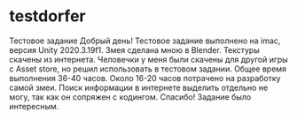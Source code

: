 # testdorfer
Тестовое задание
Добрый день!
Тестовое задание выполнено на imac, версия Unity 2020.3.19f1.
Змея сделана мною в Blender.
Текстуры скачены из интернета.
Человечки у меня были скачены для другой игры с Asset store, но решил использовать в тестовом задании.
Общее время выполнения 36-40 часов.
Около 16-20 часов потрачено на разработку самой змеи.
Поиск информации в интернете выделить отдельно не могу, так как он сопряжен с кодингом.
Спасибо! Задание было интересным.
